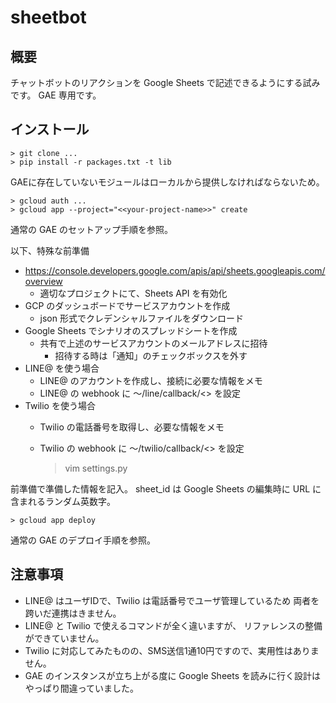 # sheetbot
## 概要

チャットボットのリアクションを Google Sheets で記述できるようにする試みです。
GAE 専用です。

## インストール

    > git clone ...
    > pip install -r packages.txt -t lib

GAEに存在していないモジュールはローカルから提供しなければならないため。

    > gcloud auth ...
    > gcloud app --project="<<your-project-name>>" create

通常の GAE のセットアップ手順を参照。

以下、特殊な前準備
- https://console.developers.google.com/apis/api/sheets.googleapis.com/overview
  - 適切なプロジェクトにて、Sheets API を有効化
- GCP のダッシュボードでサービスアカウントを作成
  - json 形式でクレデンシャルファイルをダウンロード
- Google Sheets でシナリオのスプレッドシートを作成
  - 共有で上述のサービスアカウントのメールアドレスに招待
    - 招待する時は「通知」のチェックボックスを外す
- LINE@ を使う場合
  - LINE@ のアカウントを作成し、接続に必要な情報をメモ
  - LINE@ の webhook に 〜/line/callback/<<botname>> を設定
- Twilio を使う場合
  - Twilio の電話番号を取得し、必要な情報をメモ
  - Twilio の webhook に 〜/twilio/callback/<<botname>> を設定

    > vim settings.py

前準備で準備した情報を記入。
sheet_id は Google Sheets の編集時に URL に含まれるランダム英数字。

    > gcloud app deploy

通常の GAE のデプロイ手順を参照。

## 注意事項

- LINE@ はユーザIDで、Twilio は電話番号でユーザ管理しているため
  両者を跨いだ連携はきません。
- LINE@ と Twilio で使えるコマンドが全く違いますが、
  リファレンスの整備ができていません。
- Twilio に対応してみたものの、SMS送信1通10円ですので、実用性はありません。
- GAE のインスタンスが立ち上がる度に Google Sheets を読みに行く設計は
  やっぱり間違っていました。
